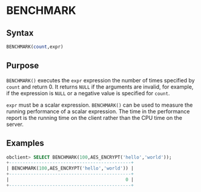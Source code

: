 # BENCHMARK

## Syntax

```sql
BENCHMARK(count,expr)
```

## Purpose

`BENCHMARK()` executes the `expr` expression the number of times specified by `count` and return 0. It returns `NULL` if the arguments are invalid, for example, if the expression is `NULL` or a negative value is specified for `count`.

`expr` must be a scalar expression. `BENCHMARK()` can be used to measure the running performance of a scalar expression. The time in the performance report is the running time on the client rather than the CPU time on the server.

## Examples

```sql
obclient> SELECT BENCHMARK(100,AES_ENCRYPT('hello','world'));
+---------------------------------------------+
| BENCHMARK(100,AES_ENCRYPT('hello','world')) |
+---------------------------------------------+
|                                           0 |
+---------------------------------------------+
```
